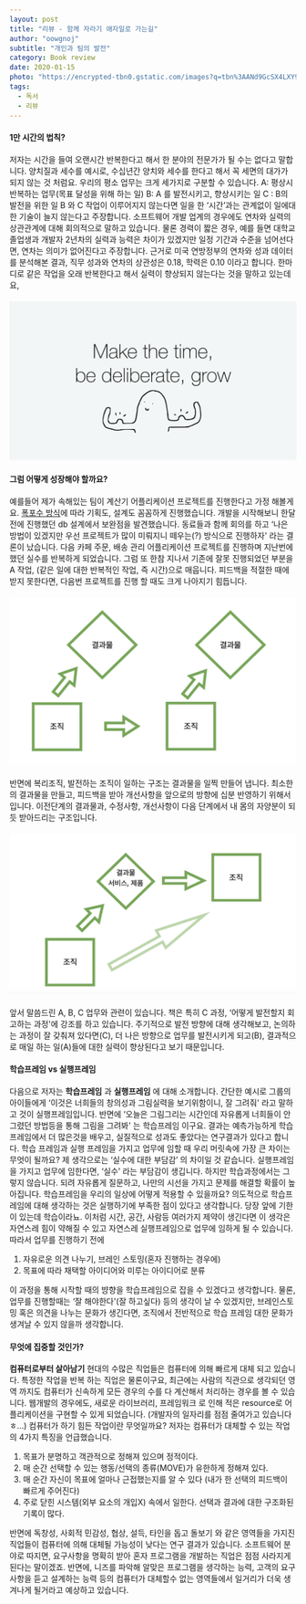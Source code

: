 ```yaml
---
layout: post
title: "리뷰 - 함께 자라기 애자일로 가는길"
author: "oowgnoj"
subtitle: "개인과 팀의 발전"
category: Book review
date: 2020-01-15
photo: "https://encrypted-tbn0.gstatic.com/images?q=tbn%3AANd9GcSX4LXY9fkfwFyYJrQCMWrtBgK2iiMWItGBMzb0A24MRga9ASyO&usqp=CAU"
tags:
  - 독서
  - 리뷰
---
```


#### 1만 시간의 법칙?
저자는 시간을 들여 오랜시간 반복한다고 해서 한 분야의 전문가가 될 수는 없다고 말합니다. 양치질과 세수를 예시로, 수십년간 양치와 세수를 한다고 해서 꼭 세면의 대가가 되지 않는 것 처럼요.
우리의 평소 업무는 크게 세가지로 구분할 수 있습니다.
A: 평상시 반복하는 업무(목표 달성을 위해 하는 일)
B: A 를 발전시키고, 향상시키는 일
C : B의 발전을 위한 일
B 와 C 작업이 이루어지지 않는다면 일을 한 ‘시간’과는 관계없이 일에대한 기술이 늘지 않는다고 주장합니다.
소프트웨어 개발 업계의 경우에도 연차와 실력의 상관관계에 대해 회의적으로 말하고 있습니다. 물론 경력이 짧은 경우, 예를 들면 대학교 졸업생과 개발자 2년차의 실력과 능력은 차이가 있겠지만 일정 기간과 수준을 넘어선다면, 연차는 의미가 없어진다고 주장합니다. 근거로 미국 연방정부의 연차와 성과 데이터를 분석해본 결과, 직무 성과와 연차의 상관성은 0.18, 학력은 0.10 이라고 합니다.
한마디로 같은 작업을 오래 반복한다고 해서 실력이 향상되지 않는다는 것을 말하고 있는데요,

#### ![grow](./../images/in-post/agile/1.png)

#### 그럼 어떻게 성장해야 할까요?

예를들어 제가 속해있는 팀이 계산기 어플리케이션 프로젝트를 진행한다고 가정 해볼게요. [폭포수 방식](https://ko.wikipedia.org/wiki/%ED%8F%AD%ED%8F%AC%EC%88%98_%EB%AA%A8%EB%8D%B8)에 따라 기획도, 설계도 꼼꼼하게 진행했습니다. 개발을 시작해보니 한달 전에 진행했던 db 설계에서 보완점을 발견했습니다. 동료들과 함께 회의를 하고 ‘나은 방법이 있겠지만 우선 프로젝트가 많이 미뤄지니 떼우는(?) 방식으로 진행하자' 라는 결론이 났습니다.
다음 카페 주문, 배송 관리 어플리케이션 프로젝트를 진행하며 지난번에 했던 실수를 반복하게 되었습니다. 그럼 또 한참 지나서 기존에 잘못 진행되었던 부분을 A 작업, (같은 일에 대한 반복적인 작업, 즉 시간)으로 매웁니다. 피드백을 적절한 때에 받지 못한다면, 다음번 프로젝트를 진행 할 때도 크게 나아지기 힘듭니다.

#### ![grow](./../images/in-post/agile/2.png)

반면에 복리조직, 발전하는 조직이 일하는 구조는 결과물을 일찍 만들어 냅니다. 최소한의 결과물을 만들고, 피드백을 받아 개선사항을 앞으로의 방향에 십분 반영하기 위해서 입니다. 이전단계의 결과물과, 수정사항, 개선사항이 다음 단계에서 내 몸의 자양분이 되듯 받아드리는 구조입니다.

#### ![grow](./../images/in-post/agile/3.png)

앞서 말씀드린 A, B, C 업무와 관련이 있습니다. 책은 특히 C 과정, ‘어떻게 발전할지 회고하는 과정'에 강조를 하고 있습니다. 주기적으로 발전 방향에 대해 생각해보고, 논의하는 과정이 잘 갖춰져 있다면(C), 더 나은 방향으로 업무를 발전시키게 되고(B), 결과적으로 매일 하는 일(A)들에 대한 실력이 향상된다고 보기 때문입니다.

#### 학습프레임 vs 실행프레임

다음으로 저자는 **학습프레임** 과 **실행프레임** 에 대해 소개합니다. 간단한 예시로 그룹의 아이들에게 ‘이것은 너희들의 창의성과 그림실력을 보기위함이니, 잘 그려줘' 라고 말하고 것이 실행프레임입니다. 반면에 ‘오늘은 그림그리는 시간인데 자유롭게 너희들이 안그렸던 방법등을 통해 그림을 그려봐' 는 학습프레임 이구요.
결과는 예측가능하게 학습프레임에서 더 많은것을 배우고, 실질적으로 성과도 좋았다는 연구결과가 있다고 합니다. 학습 프레임과 실행 프레임을 가지고 업무에 임할 때 우리 머릿속에 가장 큰 차이는 무엇이 될까요? 제 생각으로는 ‘실수에 대한 부담감’ 의 차이일 것 같습니다. 실행프레임을 가지고 업무에 임한다면, ‘실수’ 라는 부담감이 생깁니다. 하지만 학습과정에서는 그렇지 않습니다. 되려 자유롭게 질문하고, 나만의 시선을 가지고 문제를 해결할 확률이 높아집니다.
학습프레임을 우리의 일상에 어떻게 적용할 수 있을까요?
의도적으로 학습프레임에 대해 생각하는 것은 실행하기에 부족한 점이 있다고 생각합니다. 당장 앞에 기한이 있는데 학습이라뇨. 이처럼 시간, 공간, 사람등 여러가지 제약이 생긴다면 이 생각은 자연스레 힘이 약해질 수 있고 자연스레 실행프레임으로 업무에 임하게 될 수 있습니다. 따라서 업무를 진행하기 전에

1. 자유로운 의견 나누기, 브레인 스토밍(혼자 진행하는 경우에) 
2. 목표에 따라 채택할 아이디어와 미루는 아이디어로 분류

이 과정을 통해 시작할 때의 뱡향을 학습프레임으로 잡을 수 있겠다고 생각합니다. 물론, 업무를 진행할때는 ‘잘 해야한다'(잘 하고싶다) 등의 생각이 날 수 있겠지만, 브레인스토밍 혹은 의견을 나누는 문화가 생긴다면, 조직에서 전반적으로 학습 프레임 대한 문화가 생겨날 수 있지 않을까 생각합니다.

#### 무엇에 집중할 것인가?
**컴퓨터로부터 살아남기**
현대의 수많은 직업들은 컴퓨터에 의해 빠르게 대체 되고 있습니다. 특정한 작업을 반복 하는 직업은 물론이구요, 최근에는 사람의 직관으로 생각되던 영역 까지도 컴퓨터가 신속하게 모든 경우의 수를 다 계산해서 처리하는 경우를 볼 수 있습니다. 웹개발의 경우에도, 새로운 라이브러리, 프레임워크 로 인해 적은 resource로 어플리케이션을 구현할 수 있게 되었습니다. (개발자의 일자리를 점점 줄여가고 있습니다ㅎ…) 컴퓨터가 하기 힘든 작업이란 무엇일까요?
저자는 컴퓨터가 대체할 수 있는 작업의 4가지 특징을 언급했습니다.
1. 목표가 분명하고 객관적으로 정해져 있으며 정적이다.
2. 매 순간 선택할 수 있는 행동/선택의 종류(MOVE)가 유한하게 정해져 있다.
3. 매 순간 자신이 목표에 얼마나 근접했는지를 알 수 있다 (내가 한 선택의 피드백이 빠르게 주어진다)
4. 주로 닫힌 시스템(외부 요소의 개입X) 속에서 일한다. 선택과 결과에 대한 구조화된 기록이 많다.

반면에 독창성, 사회적 민감성, 협상, 설득, 타인을 돕고 돌보기 와 같은 영역들을 가지진 직업들이 컴퓨터에 의해 대체될 가능성이 낮다는 연구 결과가 있습니다. 소프트웨어 분야로 따지면, 요구사항을 명확히 받아 혼자 프로그램을 개발하는 직업은 점점 사라지게 된다는 말이겠죠. 반면에, 니즈를 파악해 알맞은 프로그램을 생각하는 능력, 고객의 요구사항을 듣고 설계하는 능력 등의 컴퓨터가 대체할수 없는 영역들에서 일거리가 더욱 생겨나게 될거라고 예상하고 있습니다.